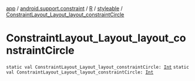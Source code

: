 [app](../../../index.md) / [android.support.constraint](../../index.md) / [R](../index.md) / [styleable](index.md) / [ConstraintLayout_Layout_layout_constraintCircle](./-constraint-layout_-layout_layout_constraint-circle.md)

# ConstraintLayout_Layout_layout_constraintCircle

`static val ConstraintLayout_Layout_layout_constraintCircle: `[`Int`](https://kotlinlang.org/api/latest/jvm/stdlib/kotlin/-int/index.html)
`static val ConstraintLayout_Layout_layout_constraintCircle: `[`Int`](https://kotlinlang.org/api/latest/jvm/stdlib/kotlin/-int/index.html)